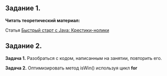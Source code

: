 ## Задание 1.

**Читать теоретический материал:**

Статья [Быстрый старт с Java: Крестики-нолики](https://docs.google.com/document/d/1mVcueY2AZYenjGeWXlpvzQKYg8Ehof2Y_BhOJBldUgE/)

## Задание 2.

**Задача 1.**
Разобраться с кодом, написанным на занятии, повторить его.

**Задача 2.**
Оптимизировать метод isWin() используя цикл **for**